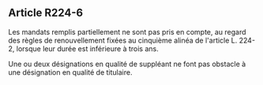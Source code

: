 ## Article R224-6

Les mandats remplis partiellement ne sont pas pris en compte, au regard des règles de renouvellement fixées
au cinquième alinéa de l'article L. 224-2, lorsque leur durée est inférieure à trois ans.

Une ou deux désignations en qualité de suppléant ne font pas obstacle à une désignation en qualité de
titulaire.

